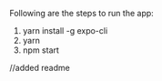 Following are the steps to run the app:

1) yarn install -g expo-cli
2) yarn 
3) npm start

//added readme
